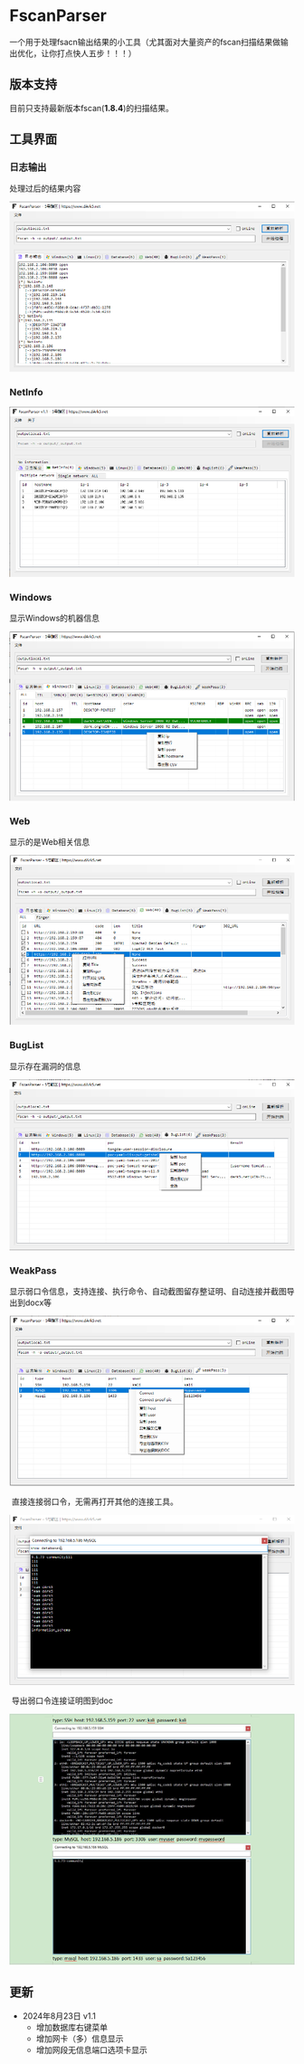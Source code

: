# FscanParser
 一个用于处理fsacn输出结果的小工具（尤其面对大量资产的fscan扫描结果做输出优化，让你打点快人五步！！！）

## 版本支持
目前只支持最新版本fscan(**1.8.4**)的扫描结果。

## 工具界面

### 日志输出

处理过后的结果内容

![](images/Log.png)

### NetInfo

![NetInfo](images/NetInfo.png)

### Windows

显示Windows的机器信息

![Windows](images/Windows.png)

### Web

显示的是Web相关信息

![Web](images/Web.png)



### BugList

显示存在漏洞的信息

![BugList](images/BugList.png)

### WeakPass

显示弱口令信息，支持连接、执行命令、自动截图留存整证明、自动连接并截图导出到docx等

![WeakPass](images/WeakPass.png)

​	直接连接弱口令，无需再打开其他的连接工具。

![Connect](images/Connection.png)

​	导出弱口令连接证明图到doc

![export docx](images/exportDocx.png)

## 更新
* 2024年8月23日 v1.1
  * 增加数据库右键菜单
  * 增加网卡（多）信息显示
  * 增加网段无信息端口选项卡显示